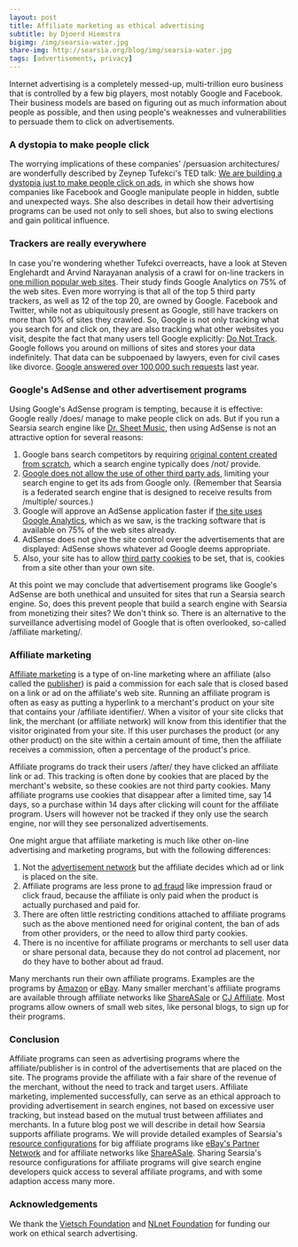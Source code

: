 ```yaml
---
layout: post
title: Affiliate marketing as ethical advertising
subtitle: by Djoerd Hiemstra
bigimg: /img/searsia-water.jpg
share-img: http://searsia.org/blog/img/searsia-water.jpg
tags: [advertisements, privacy]
---
```


Internet advertising is a completely messed-up, multi-trillion euro business 
that is controlled by a few big players, most notably Google and Facebook. 
Their business models are based on figuring out as much information about 
people as possible, and then using people's weaknesses and vulnerabilities 
to persuade them to click on advertisements. 

### A dystopia to make people click

The worrying implications of these 
companies' /persuasion architectures/ are wonderfully described by Zeynep 
Tufekci's TED talk: 
[We are building a dystopia just to make people click on ads][1], in which
she shows how companies like Facebook and Google manipulate people in hidden, 
subtle and unexpected ways. She also describes in detail how their 
advertising programs can be used not only to sell shoes, but also to swing 
elections and gain political influence.

### Trackers are really everywhere

In case you're wondering whether Tufekci overreacts, have a look at Steven 
Englehardt and Arvind Narayanan analysis of a crawl for on-line trackers
in [one million popular web sites][2]. Their study finds Google Analytics 
on 75% of the web sites. Even more worrying is that all 
of the top 5 third party trackers, as well as 12 of the top 20, are 
owned by Google. Facebook and Twitter, while not as ubiquitously present as 
Google, still have trackers on more than 10% of sites they crawled. 
So, Google is not only tracking what you search for and click on, they are 
also tracking what other websites you visit, despite
the fact that many users tell Google explicitly: [Do Not Track][3].
Google follows you around on millions of sites and stores your data 
indefinitely. That data can be subpoenaed by lawyers, even for civil 
cases like divorce. [Google answered over 100,000 such requests][4] last 
year. 

### Google's AdSense and other advertisement programs

Using Google's AdSense program is tempting, because it is effective: 
Google really /does/ manage to make people click on ads. 
But if you run a Searsia search engine like [Dr. Sheet Music][5], then using 
AdSense is not an attractive option for several reasons: 

1. Google bans search competitors by requiring [original content created from scratch][6], which a search engine typically does /not/ provide.
2. [Google does not allow the use of other third party ads][7], limiting your search engine to get its ads from Google only. (Remember that Searsia is a federated search engine that is designed to receive results from /multiple/ sources.) 
3. Google will approve an AdSense application faster if [the site uses Google Analytics][8], which as we saw, is the tracking software that is available on 75% of the web sites already.
4. AdSense does not give the site control over the advertisements that are displayed: AdSense shows whatever ad Google deems appropriate. 
5. Also, your site has to allow [third party cookies][9] to be set, that is, cookies from a site other than your own site.

At this point we may conclude that advertisement programs like Google's
AdSense are both unethical and unsuited for sites that run
a Searsia search engine. So, does this prevent people that build a 
search engine with Searsia from monetizing their sites? 
We don't think so. There is an alternative to the surveillance 
advertising model of Google that is often overlooked, so-called 
/affiliate marketing/.


### Affiliate marketing

[Affiliate marketing][10] is a type of on-line marketing where an affiliate (also called the [publisher][11]) is paid a commission for each sale that is closed based on a link or ad on the affiliate's web site. Running an affiliate program is often as easy as putting a hyperlink to a merchant's product on your site that contains your /affiliate identifier/. When a visitor of your site clicks that link, the merchant (or affiliate network) will know from this identifier that the visitor originated from your site. If this user purchases the product (or any other product) on the site within a certain amount of time, then the affiliate receives a commission, often a percentage of the product's price.

Affiliate programs do track their users /after/ they have clicked an affiliate link or ad. This tracking is often done by cookies that are placed by the merchant's website, so these cookies are not third party cookies. Many affiliate programs use cookies that disappear after a limited time, say 14 days, so a purchase within 14 days after clicking will count for the affiliate program. Users will however not be tracked if they only use the search engine, nor will they see personalized advertisements.

One might argue that affiliate marketing is much like other on-line
advertising and marketing programs, but with the following differences: 

1. Not the [advertisement network][11] but the affiliate decides which ad or link is placed on the site.
2. Affiliate programs are less prone to [ad fraud][12] like impression fraud or click fraud, because the affiliate is only paid when the product is actually purchased and paid for. 
3. There are often little restricting conditions attached to affiliate programs such as the above mentioned need for original content, the ban of ads from other providers, or the need to allow third party cookies.
4. There is no incentive for affiliate programs or merchants to sell user data or share personal data, because they do not control ad placement, nor do they have to bother about ad fraud.

Many merchants run their own affiliate programs. Examples are the programs by [Amazon][13] or [eBay][14]. Many smaller merchant's affiliate programs are available through affiliate networks like [ShareASale][15] or [CJ Affiliate][16]. Most programs allow owners of small web sites, like personal blogs, to sign up for their programs. 


### Conclusion

Affiliate programs can seen as advertising programs where the affiliate/publisher is in control of the advertisements that are placed on the site. The programs provide the affiliate with a fair share of the revenue of the merchant, without the need to track and target users. Affiliate marketing, implemented successfully, can serve as an ethical approach to providing advertisement in search engines, not based on excessive user tracking, but instead based on the mutual trust between affiliates and merchants.
In a future blog post we will describe in detail how Searsia supports affiliate 
programs. We will provide detailed examples of Searsia's [resource configurations][17] for big affiliate programs like [eBay's Partner Network][14] and for affiliate networks like [ShareASale][15]. Sharing Searsia's resource configurations for affiliate programs will give search engine developers quick access to several affiliate programs, and with some adaption access many more.

### Acknowledgements

We thank the [Vietsch Foundation][18] and [NLnet Foundation][19] for funding our work on ethical search advertising.


[1]: https://www.ted.com/talks/zeynep_tufekci_we_re_building_a_dystopia_just_to_make_people_click_on_ads "Zeynep Tufekci, TED talk"
[2]: https://webtransparency.cs.princeton.edu/webcensus/ "Online tracking: A 1-million-site measurement and analysis"
[3]: https://en.wikipedia.org/wiki/Do_Not_Track "The Do Not Track http header"
[4]: https://donttrack.us/ "Don't track us! by Duckduckgo"
[5]: https://drsheetmusic.com "Dr. Sheet Music - Search"
[6]: https://www.google.com/adsense/start/get-started/ "Google AdSense getting started"
[7]: https://www.google.com/adsense/new/localized-terms "Google AdSense - Terms and Conditions"
[8]: http://technischblog.com/how-to-approve-google-adsense-account-within-3-working-days/ "Shubham Gupta: How to Approve Google AdSense Account within 3 Working Days"
[9]: https://en.wikipedia.org/wiki/HTTP_cookie#Privacy_and_third-party_cookies "HTTP Cookie on Wikipedia"
[10]: https://en.wikipedia.org/wiki/Affiliate_marketing#Performance.2FAffiliate_marketing "Performance Martketing / Affiliate Marketing"
[11]: /blog/2017-05-26-some-thoughts-on-search-advertising/ "Some thoughts on search advertising"
[12]: https://en.wikipedia.org/wiki/Ad_fraud "Ad fraud on Wikiepdia"
[13]: https://affiliate-program.amazon.com/ "Amazon Associatees"
[14]: https://partnernetwork.ebay.com/ "eBay Partner Network"
[15]: https://www.shareasale.com/ "ShareASale Affiliate marketing"
[16]: https://www.cj.com/ "CJ Affiliate"
[17]: http://searsia.org/engines.html "Searsia - Engines"
[18]: http://vietsch-foundation.org/ "Vietsch Foundation"
[19]: https://nlnet.nl/ "NLnet Foundation"

